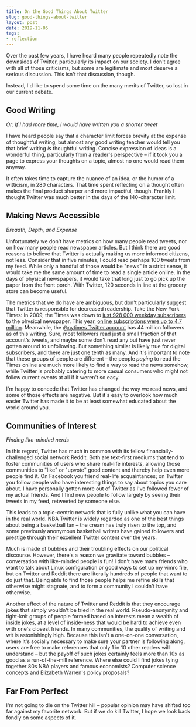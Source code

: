 ```yaml
---
title: On the Good Things About Twitter
slug: good-things-about-twitter
layout: post
date: 2019-11-05
tags:
- reflection
---
```


Over the past few years, I have heard many people repeatedly note the downsides of Twitter, particularly its impact on our society. I don't agree with all of those criticisms, but some are legitimate and most deserve a serious discussion. This isn't that discussion, though.

Instead, I'd like to spend some time on the many merits of Twitter, so lost in our current debate.
<!-- more -->

## Good Writing

*Or: If I had more time, I would have written you a shorter tweet*

I have heard people say that a character limit forces brevity at the expense of thoughtful writing, but almost any good writing teacher would tell you that brief writing _is_ thoughtful writing. Concise expression of ideas is a wonderful thing, particularly from a reader's perspective – if it took you a page to express your thoughts on a topic, almost no one would read them anyway.

It often takes time to capture the nuance of an idea, or the humor of a witticism, in 280 characters. That time spent reflecting on a thought often makes the final product sharper and more impactful, though. Frankly I thought Twitter was much better in the days of the 140-character limit.

## Making News Accessible
*Breadth, Depth, and Expense*

Unfortunately we don't have metrics on how many people read tweets, nor on how many people read newspaper articles. But I think there are good reasons to believe that Twitter is actually making us more informed citizens, not less. Consider that in five minutes, I could read perhaps 100 tweets from my feed. While only a handful of those would be "news" in a strict sense, it would take me the same amount of time to read a single article online. In the days of physical newspapers, it would take that long just to go pick up the paper from the front porch. With Twitter, 120 seconds in line at the grocery store can become useful.

The metrics that we do have are ambiguous, but don't particularly suggest that Twitter is responsible for decreased readership. Take the New York Times: In 2009, the Times was down to [just 928,000 weekday subscribers](https://www.nytimes.com/2019/08/07/business/media/new-york-times-earnings.html) to the physical newspaper. This year, [online subscriptions were up to 4.7 million](https://www.nytimes.com/2009/10/27/business/media/27audit.html). Meanwhile, the [@nytimes Twitter account](https://twitter.com/nytimes) has 44 million followers as of this writing. Sure, most followers read just a small fraction of that account's tweets, and maybe some don't read any but have just never gotten around to unfollowing. But something similar is likely true for digital subscribers, and there are just one tenth as many. And it's important to note that these groups of people are different – the people _paying_ to read the Times online are much more likely to find a way to read the news somehow, while Twitter is probably catering to more casual consumers who might not follow current events at all if it weren't so easy.

I'm happy to concede that Twitter has changed the way we read news, and some of those effects are negative. But it's easy to overlook how much easier Twitter has made it to be at least somewhat educated about the world around you.

## Communities of Interest
*Finding like-minded nerds*

In this regard, Twitter has much in common with its fellow financially-challenged social network Reddit. Both are text-first mediums that tend to foster communities of users who share real-life interests, allowing those communities to "like" or "upvote" good content and thereby help even more people find it. On Facebook you friend real-life acquaintances; on Twitter you follow people who have interesting things to say about topics you care about. I have personally gotten more out of Twitter as I've followed fewer of my actual friends. And I find new people to follow largely by seeing their tweets in my feed, retweeted by someone else.

This leads to a topic-centric network that is fully unlike what you can have in the real world. NBA Twitter is widely regarded as one of the best things about being a basketball fan – the cream has truly risen to the top, and some previously anonymous basketball writers have gained followers and prestige through their excellent Twitter content over the years.

Much is made of bubbles and their troubling effects on our political discourse. However, there's a reason we gravitate toward bubbles – conversation with like-minded people is fun! I don't have many friends who want to talk about Linux configuration or good ways to set up my vimrc file, but on Twitter and Reddit there are literally hundreds of people that want to do just that. Being able to find those people helps me refine skills that otherwise might stagnate, and to form a community I couldn't have otherwise.

Another effect of the nature of Twitter and Reddit is that they encourage jokes that simply wouldn't be tried in the real world. Pseudo-anonymity and tight-knit groups of people formed based on interests mean a wealth of inside jokes, at a level of inside-ness that would be hard to achieve even with one's closest friends. In many communities, the quality of writing and wit is astonishingly high. Because this isn't a one-on-one conversation, where it's socially necessary to make sure your partner is following along, users are free to make references that only 1 in 10 other readers will understand – but the payoff of such jokes certainly feels more than 10x as good as a run-of-the-mill reference. Where else could I find jokes tying together 80s NBA players and famous economists? Computer science concepts and Elizabeth Warren's policy proposals?

## Far From Perfect

I'm not going to die on the Twitter hill – popular opinion may have shifted too far against my favorite network. But if we do kill Twitter, I hope we look back fondly on some aspects of it.
